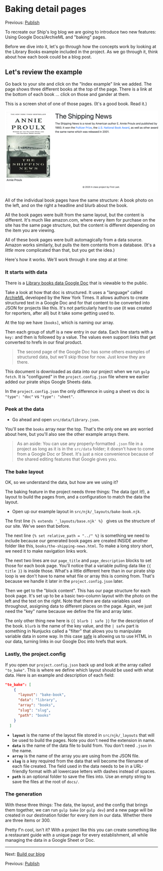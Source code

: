 # Baking detail pages

Previous: [Publish](static-04-publish.md)

To recreate our Ship's log blog we are going to introduce two new features: Using Google Docs/ArchieML and "baking" pages.

Before we dive into it, let's go through how the concepts work by looking at the Library Books example included in the project. As we go through it, think about how each book could be a blog post.

## Let's review the example

Go back to your site and click on the "Index example" link we added. The page shows three different books at the top of the page. There is a link at the bottom of each book ... click on those and gander at them.

This is a screen shot of one of those pages. (It's a good book. Read it.)

![static page example](../images/static-detail-page-example.png)

All of the individual book pages have the same structure: A book photo on the left, and on the right a headline and blurb about the book.

All the book pages were built from the same layout, but the content is different. It's much like amazon.com, where every item for purchase on the site has the same page structure, but the content is different depending on the item you are viewing.

All of these book pages were built automagically from a data source. Amazon works similarly, but pulls the item contents from a database. (It's a _little_ more complicated than that, but you get the idea.)

Here's how it works. We'll work through it one step at at time:

### It starts with data

There is a [Library books data Google Doc](https://docs.google.com/document/d/1RgMhjtkXlbbf9uzSzy_xPRKwxcVZIZqVytgM_JoU4E4/edit?usp=sharing) that is viewable to the public.

Take a look at how that doc is structured. It uses a "language" called [ArchieML](http://archieml.org/) developed by the New York Times. It allows authors to create structured text in a Google Doc and for that content to be converted into JSON for projects like this. It's not particularly hard to use (it was created for reporters, after all) but it take some getting used to.

At the top we have `[books]`, which is naming our array.

Then each group of stuff is a new entry in our data. Each line starts with a `key:` and then is followed by a value. The values even support links that get converted to hrefs in our final product.

> The second page of the Google Doc has some others examples of structured data, but we'll skip those for now. Just know they are there.

This document is downloaded as data into our project when we run `gulp fetch`. It is "configured" in the `project.config.json` file where we earlier added our pirate ships Google Sheets data.

In the `project.config.json` the only difference in using a sheet vs doc is `"type": "doc"` vs `"type": "sheet"`.

### Peek at the data

- Go ahead and open `src/data/library.json`.

You'll see the `books` array near the top. That's the only one we are worried about here, but you'll also see the other example arrays there.

> As an aside: You can use any properly-formatted `.json` file in a project as long as it is in the `src/data` folder; it doesn't have to come from a Google Doc or Sheet. It's just a nice convenience because of the shared editing features that Google gives you.

### The bake layout

OK, so we understand the data, but how are we using it?

The baking feature in the project needs three things: The data (got it!), a layout to build the pages from, and a configuration to match the data the layout.

- Open up our example layout in `src/njk/_layouts/bake-book.njk`.

The first line `{% extends '_layouts/base.njk' %}
` gives us the structure of our site. We've seen that before.

The next line `{% set relative_path = "../" %}` is something we need to include because our generated book pages are created INSIDE another folder like this, `books/the-shipping-news.html`. To make a long story short, we need it to make navigation links work.

The next two lines are our `page_title` and `page_description` blocks to set those for each book page. You'll notice that a variable pulling data like `{{ title }}` is inside those. What's a little different here than in our pirate ship loop is we don't have to name what file or array this is coming from. That's because we handle it later in the `project.config.json` later.

Then we get to the "block content". This has our page structure for each book page. It's set up to be a basic two-column layout with the photo on the left and the text on the right. Note that there are data variables used throughout, assigning data to different places on the page. Again, we just need the "key" name because we define the file and array later.

The only other thing new here is `{{ blurb | safe }}` for the description of the book. `blurb` is the name of the key value, and the `| safe` part is something in Nunjucks called a "filter" that allows you to manipulate variable data in some way. In this case [safe](https://mozilla.github.io/nunjucks/templating.html#safe) is allowing us to use HTML in our data, turning links in our Google Doc into hrefs that work.

### Lastly, the project.config

If you open our `project.config.json` back up and look at the array called `"to_bake"`. This is where we define which layout should be used with what data. Here is an example and description of each field:

```json
"to_bake": [
    {
      "layout": "bake-book",
      "data": "library",
      "array": "books",
      "slug": "slug",
      "path": "books"
    }
  ]
```

- **`layout`** is the name of the layout file stored in `src/njk/_layouts` that will be used to build the pages. Note you don't need the extension in name.
- **`data`** is the name of the data file to build from. You don't need `.json` in the name.
- **`array`** is the name of the array you are using from the JSON file.
- **`slug`** is a key required from the data that will become the filename of each file created. The field used in the data needs to be in a URL-friendly format with all lowercase letters with dashes instead of spaces.
- **`path`** is an optional folder to save the files into. Use an empty string to save the files at the root of `docs/`.

### The generation

With these three things: The data, the layout, and the config that brings them together, we can run `gulp bake` (or `gulp dev`) and a new page will be created in our destination folder for every item in our data. Whether there are three items or 300.

Pretty f'n cool, isn't it? With a project like this you can create something like a restaurant guide with a unique page for every establishment, all while managing the data in a Google Sheet or Doc.

---

Next: [Build our blog](static-06-bake-blog.md)

Previous: [Publish](static-04-publish.md)
